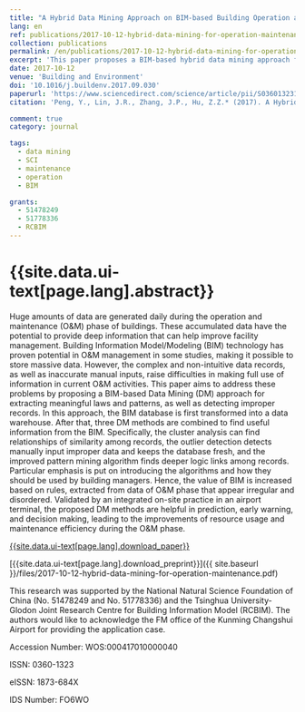 ```yaml
---
title: "A Hybrid Data Mining Approach on BIM-based Building Operation and Maintenance"
lang: en
ref: publications/2017-10-12-hybrid-data-mining-for-operation-maintenance
collection: publications
permalink: /en/publications/2017-10-12-hybrid-data-mining-for-operation-maintenance
excerpt: 'This paper proposes a BIM-based hybrid data mining approach for building operation and maintenance.'
date: 2017-10-12
venue: 'Building and Environment'
doi: '10.1016/j.buildenv.2017.09.030'
paperurl: 'https://www.sciencedirect.com/science/article/pii/S0360132317304444'
citation: 'Peng, Y., Lin, J.R., Zhang, J.P., Hu, Z.Z.* (2017). A Hybrid Data Mining Approach on BIM-based Building Operation and Maintenance. <i>Building and Environment</i>, 126, 483-495. doi: 10.1016/j.buildenv.2017.09.030'

comment: true
category: journal

tags: 
  - data mining
  - SCI
  - maintenance
  - operation
  - BIM

grants:
  - 51478249
  - 51778336
  - RCBIM
---
```



{{site.data.ui-text[page.lang].abstract}}
====

Huge amounts of data are generated daily during the operation and maintenance (O&M) phase of buildings. These accumulated data have the potential to provide deep information that can help improve facility management. Building Information Model/Modeling (BIM) technology has proven potential in O&M management in some studies, making it possible to store massive data. However, the complex and non-intuitive data records, as well as inaccurate manual inputs, raise difficulties in making full use of information in current O&M activities. This paper aims to address these problems by proposing a BIM-based Data Mining (DM) approach for extracting meaningful laws and patterns, as well as detecting improper records. In this approach, the BIM database is first transformed into a data warehouse. After that, three DM methods are combined to find useful information from the BIM. Specifically, the cluster analysis can find relationships of similarity among records, the outlier detection detects manually input improper data and keeps the database fresh, and the improved pattern mining algorithm finds deeper logic links among records. Particular emphasis is put on introducing the algorithms and how they should be used by building managers. Hence, the value of BIM is increased based on rules, extracted from data of O&M phase that appear irregular and disordered. Validated by an integrated on-site practice in an airport terminal, the proposed DM methods are helpful in prediction, early warning, and decision making, leading to the improvements of resource usage and maintenance efficiency during the O&M phase.

[{{site.data.ui-text[page.lang].download_paper}}](https://www.sciencedirect.com/science/article/pii/S0360132317304444)

[{{site.data.ui-text[page.lang].download_preprint}}]({{ site.baseurl }}/files/2017-10-12-hybrid-data-mining-for-operation-maintenance.pdf)

This research was supported by the National Natural Science Foundation of China (No. 51478249 and No. 51778336) and the Tsinghua University-Glodon Joint Research Centre for Building Information Model (RCBIM). The authors would like to acknowledge the FM office of the Kunming Changshui Airport for providing the application case.

Accession Number: WOS:000417010000040

ISSN: 0360-1323

eISSN: 1873-684X

IDS Number: FO6WO
